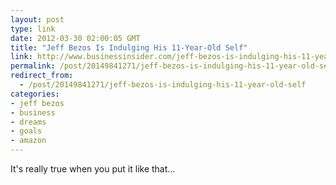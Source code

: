 ```yaml
---
layout: post
type: link
date: 2012-03-30 02:00:05 GMT
title: "Jeff Bezos Is Indulging His 11-Year-Old Self"
link: http://www.businessinsider.com/jeff-bezos-is-indulging-his-11-year-old-self-and-we-love-it-2012-3
permalink: /post/20149841271/jeff-bezos-is-indulging-his-11-year-old-self
redirect_from: 
  - /post/20149841271/jeff-bezos-is-indulging-his-11-year-old-self
categories:
- jeff bezos
- business
- dreams
- goals
- amazon
---
```

<p>It's really true when you put it like that...</p>
